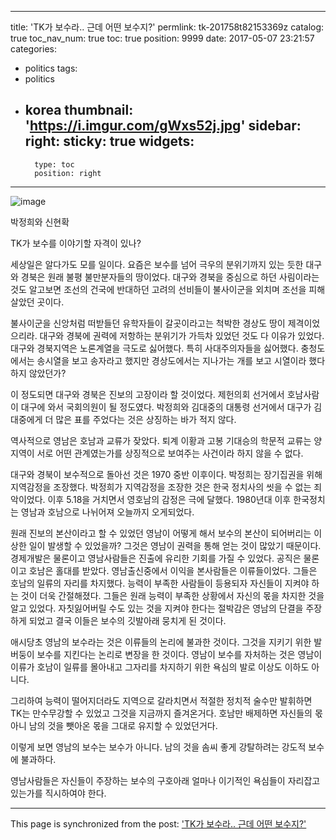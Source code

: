 
---
title: 'TK가 보수라.. 근데 어떤 보수지?'
permlink: tk-201758t82153369z
catalog: true
toc_nav_num: true
toc: true
position: 9999
date: 2017-05-07 23:21:57
categories:
- politics
tags:
- politics
- korea
thumbnail: 'https://i.imgur.com/gWxs52j.jpg'
sidebar:
    right:
        sticky: true
widgets:
    -
        type: toc
        position: right
---


![image](https://i.imgur.com/gWxs52j.jpg)

박정희와 신현확

TK가 보수를 이야기할 자격이 있나?

세상일은 알다가도 모를 일이다. 요즘은 보수를 넘어 극우의 분위기까지 있는 듯한 대구와 경북은 원래 불평 불만분자들의 땅이었다. 대구와 경북을 중심으로 하던 사림이라는 것도 알고보면 조선의 건국에 반대하던 고려의 선비들이 불사이군을 외치며 조선을 피해 살았던 곳이다.

불사이군을 신앙처럼 떠받들던 유학자들이 갈곳이라고는 척박한 경상도 땅이 제격이었으리라. 대구와 경북에 권력에 저항하는 분위기가 가득차 있었던 것도 다 이유가 있었다. 대구와 경북지역은 노론계열을 극도로 싫어했다. 특히 사대주의자들을 싫어했다. 충청도 에서는 송시열을 보고 송자라고 했지만 경상도에서는 지나가는 개를 보고 시열이라 했다하지 않았던가?  

이 정도되면 대구와 경북은 진보의 고장이라 할 것이었다. 제헌의회 선거에서 호남사람이 대구에 와서 국회의원이 될 정도였다. 박정희와 김대중의 대통령 선거에서 대구가 김대중에게 더 많은 표를 주었다는 것은 상징하는 바가 적지 않다. 

역사적으로 영남은 호남과 교류가 잦았다. 퇴계 이황과 고봉 기대승의 학문적 교류는 양지역이 서로 어떤 관계였는가를 상징적으로 보여주는 사건이라 하지 않을 수 없다.

대구와 경북이 보수적으로 돌아선 것은 1970 중반 이후이다. 박정희는 장기집권을 위해 지역감정을 조장했다. 박정희가 지역감정을 조장한 것은 한국 정치사의 씻을 수 없는 죄악이었다. 이후 5.18을 거치면서 영호남의 감정은 극에 달했다. 1980년대 이후 한국정치는 영남과 호남으로 나뉘어져 오늘까지 오게되었다. 

원래 진보의 본산이라고 할 수 있었던 영남이 어떻게 해서 보수의 본산이 되어버리는 이상한 일이 발생할 수 있었을까? 그것은 영남이 권력을 통해 얻는 것이 많았기 때문이다. 경제개발은 물론이고 영남사람들은 진출에 유리한 기회를 가질 수 있었다. 공직은 물론이고 호남은 홀대를 받았다. 영남출신중에서 이익을 본사람들은 이류들이었다. 그들은 호남의 일류의 자리를 차지했다. 능력이 부족한  사람들이 등용되자 자신들이 지켜야 하는 것이 더욱 간절해졌다. 그들은 원래 능력이 부족한 상황에서 자신의 몫을 차지한 것을 알고 있었다. 자칫잃어버릴 수도 있는  것을 지켜야 한다는 절박감은 영남의 단결을 주장하게 되었고 결국 이들은 보수의 깃발아래 뭉치게  된  것이다. 

애시당초 영남의 보수라는 것은 이류들의 논리에  불과한 것이다. 그것을 지키기 위한 발버둥이 보수를 지킨다는 논리로 변장을 한 것이다. 영남이 보수를 자처하는 것은 영남이 이류가 호남이 일류를 몰아내고 그자리를 차지하기 위한 욕심의 발로 이상도 이하도 아니다.

 그리하여 능력이 떨어지더라도 지역으로 갈라치면서 적절한 정치적 술수만 발휘하면 TK는 만수무강할 수 있었고 그것을 지금까지 즐겨온거다. 호남만 배제하면 자신들의 몫 아니 남의 것을 뺏아온 몫을 그대로 유지할 수 있었던거다.

이렇게 보면 영남의 보수는 보수가 아니다. 남의 것을 솜씨 좋게 강탈하려는 강도적 보수에 불과하다.

영남사람들은 자신들이 주장하는 보수의 구호아래 얼마나 이기적인 욕심들이 자리잡고 있는가를 직시하여야 한다.

- - -

This page is synchronized from the post: ['TK가 보수라.. 근데 어떤 보수지?'](https://steemit.com/@oldstone/tk-201758t82153369z)
